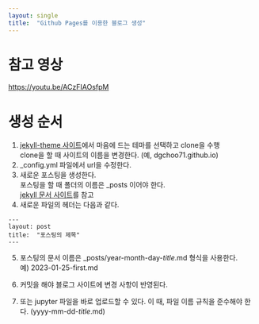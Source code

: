 ```yaml
---
layout: single
title:  "Github Pages를 이용한 블로그 생성"
---
```


# 참고 영상
https://youtu.be/ACzFIAOsfpM

# 생성 순서
1. [jekyll-theme 사이트](https://github.com/topics/jekyll-theme)에서 마음에 드는 테마를 선택하고 clone을 수행   
clone을 할 때 사이트의 이름을 변경한다. (예, dgchoo71.github.io)
2. _config.yml 파일에서 url을 수정한다.
3. 새로운 포스팅을 생성한다.    
포스팅을 할 때 폴더의 이름은 _posts 이어야 한다.   
[jekyll 문서 사이트](https://jekyllrb.com/docs/posts/)를 참고
4. 새로운 파일의 헤더는 다음과 같다.   
```
---
layout: post
title:  "포스팅의 제목"
---
```

5. 포스팅의 문서 이름은 _posts/year-month-day-*title*.md 형식을 사용한다.   
예) 2023-01-25-first.md

6. 커밋을 해야 블로그 사이트에 변경 사항이 반영된다.
7. 또는 jupyter 파일을 바로 업로드할 수 있다. 이 때, 파일 이름 규칙을 준수해야 한다. (yyyy-mm-dd-*title*.md)

